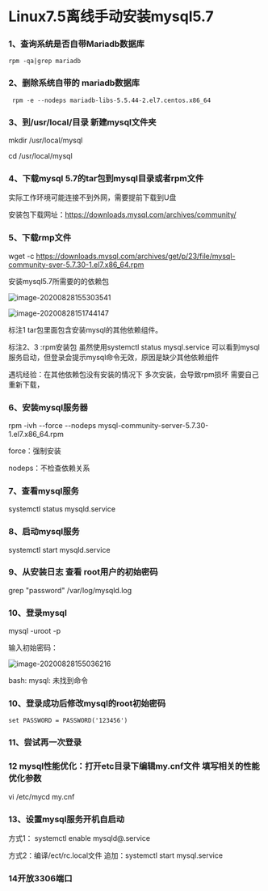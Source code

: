 

# Linux7.5离线手动安装mysql5.7

### 1、查询系统是否自带Mariadb数据库

<!--MariaDB是MySQL源代码的一个分支，采用Aria存储引擎，项目代码多改编于MySQL6.0版本，为避免对安装mysql5.7有影响 先卸载MariaDB-->

```
rpm -qa|grep mariadb
```

### 2、删除系统自带的 mariadb数据库

```
 rpm -e --nodeps mariadb-libs-5.5.44-2.el7.centos.x86_64
```

### 3、到/usr/local/目录 新建mysql文件夹

mkdir  /usr/local/mysql

cd /usr/local/mysql

### 4、下载mysql 5.7的tar包到mysql目录或者rpm文件

实际工作环境可能连接不到外网，需要提前下载到U盘

安装包下载网址：https://downloads.mysql.com/archives/community/

### 5、下载rmp文件

wget -c https://downloads.mysql.com/archives/get/p/23/file/mysql-community-sver-5.7.30-1.el7.x86_64.rpm

安装mysql5.7所需要的的依赖包

![image-20200828155303541](C:\Users\admin\AppData\Roaming\Typora\typora-user-images\image-20200828155303541.png)

![image-20200828151744147](C:\Users\admin\AppData\Roaming\Typora\typora-user-images\image-20200828151744147.png)

标注1 tar包里面包含安装mysql的其他依赖组件。

标注2、3 :rpm安装包 虽然使用systemctl status mysql.service 可以看到mysql服务启动，但登录会提示mysql命令无效，原因是缺少其他依赖组件

遇坑经验：在其他依赖包没有安装的情况下  多次安装，会导致rpm损坏 需要自己重新下载，



### 6、安装mysql服务器

rpm -ivh --force --nodeps mysql-community-server-5.7.30-1.el7.x86_64.rpm

force：强制安装

nodeps：不检查依赖关系

### 7、查看mysql服务 

systemctl status mysqld.service 

### 8、启动mysql服务

systemctl start mysqld.service 

### 9、从安装日志 查看 root用户的初始密码

grep "password" /var/log/mysqld.log

### 10、登录mysql

mysql -uroot -p

输入初始密码：

![image-20200828155036216](C:\Users\admin\AppData\Roaming\Typora\typora-user-images\image-20200828155036216.png)

bash: mysql: 未找到命令

### 10、登录成功后修改mysql的root初始密码

```
set PASSWORD = PASSWORD('123456')
```

### 11、尝试再一次登录

### 12 mysql性能优化：打开etc目录下编辑my.cnf文件  填写相关的性能优化参数

vi /etc/mycd my.cnf

### 13、设置mysql服务开机自启动

方式1： systemctl enable mysqld@.service 

方式2：编译/ect/rc.local文件 追加：systemctl start mysql.service

### 14开放3306端口

